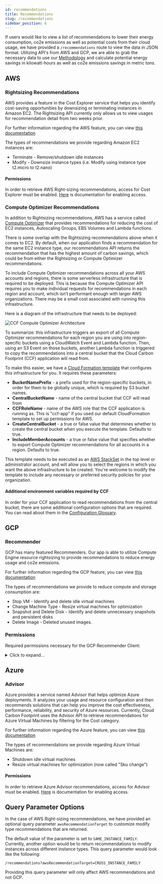 ```yaml
---
id: recommendations
title: Recommendations
slug: /recommendations
sidebar_position: 6
---
```


If users would like to view a list of recommendations to lower their energy consumption, co2e emissions as well as potential costs from their cloud usage, we have provided a `/recommendations` route to view the data in JSON format.
Utilizing API's from AWS and GCP, we are able to grab the necessary data to use our [Methodology](docs/HowItWorks/Methodology.md) and calculate potential energy savings in kilowatt-hours as well as co2e emissions savings in metric tons.


## AWS
### Rightsizing Recommendations
AWS provides a feature in the Cost Explorer service that helps you identify cost-saving opportunities by downsizing or terminating instances in Amazon EC2.
The Rightsizing API currently only allows us to view usages for recommendation detail from two weeks prior.

For further information regarding the AWS feature, you can view [this documentation](https://docs.aws.amazon.com/awsaccountbilling/latest/aboutv2/ce-rightsizing.html)

The types of recommendations we provide regarding Amazon EC2 instances are:
- Terminate - Remove/shutdown idle instances
- Modify - Downsize instance types (i.e. Modify using instance type t2.micro to t2.nano)

#### Permissions

In order to retrieve AWS Right-sizing recommendations, access for Cost Explorer must be enabled. [Here](https://docs.aws.amazon.com/awsaccountbilling/latest/aboutv2/ce-access.html) is documentation for enabling access.

### Compute Optimizer Recommendations

In addition to Rightsizing recommendations, AWS has a service called [Compute Optimizer](https://aws.amazon.com/compute-optimizer/) that provides recommendations for reducing the cost of EC2 instances, Autoscaling Groups, EBS Volumes and Lambda functions.

There is some overlap with the Rightsizing recommendations above when it comes to EC2. By default, when our application finds a recommendation for the same EC2 instance type, our recommendations API returns the recommendation that has the highest amount of carbon savings, which could be from either the Rightsizing or Compute Optimizer recommendations.

To include Compute Optimizer recommendations across all your AWS accounts and regions, there is some serverless infrastructure that is required to be deployed. This is because the Compute Optimizer API requires you to make individual requests for recommendations in each region and account, which isn’t performant enough with larger AWS organizations. There may be a small cost associated with running this infrastructure.

Here is a diagram of the infrastructure that needs to be deployed:

![CCF Compute Optimizer Architecture](../../static/img/ccf_compute_optimizer.svg)

To summarize: this infrastructure triggers an export of all Compute Optimizer recommendations for each region you are using into region-specific buckets using a CloudWatch Event and Lambda function. Then, using an S3 Event on those buckets, another Lambda function is triggered to copy the recommendations into a central bucket that the Cloud Carbon Footprint (CCF) application will read from.

To make this easier, we have a [Cloud Formation template](https://github.com/cloud-carbon-footprint/cloud-carbon-footprint/blob/trunk/cloudformation/ccf-compute-optimizer.yaml) that configures this infrastructure for you. It requires these parameters:

- **BucketNamePrefix** - a prefix used for the region-specific buckets, in order for them to be globally unique, which is required by S3 bucket names.  
- **CentralBucketName** - name of the central bucket that CCF will read from
- **CCFRoleName** - name of the AWS role that the CCF application is running as. This is "ccf-app” if you used our default CloudFormation template to set up permissions for AWS.
- **CreateCentralBucket** - a true or false value that determines whether to create the central bucket when you execute the template. Defaults to true.
- **IncludeMemberAccounts** - a true or false value that specifies whether to export Compute Optimizer recommendations for all accounts in a region. Defaults to true.

This template needs to be executed as an [AWS StackSet](https://docs.aws.amazon.com/AWSCloudFormation/latest/UserGuide/what-is-cfnstacksets.html) in the top level or administrator account, and will allow you to select the regions in which you want the above infrastructure to be created. You're welcome to modify the template to include any necessary or preferred security policies for your organization.

#### Additional environment variables required by CCF

In order for your CCF application to read recommendations from the central bucket, there are some additional configuration options that are required. You can read about them in the [Configuration Glossary](./configurations-glossary#optionally-set-these-aws-variables).

## GCP
### Recommender
GCP has many featured Recommenders. Our app is able to utilize Compute Engine resource rightsizing to provide recommendations to reduce energy usage and co2e emissions.

For further information regarding the GCP feature, you can view [this documentation](https://cloud.google.com/recommender)

The types of recommendations we provide to reduce compute and storage consumption are:
- Stop VM - Identify and delete idle virtual machines
- Change Machine Type - Resize virtual machines for optimization
- Snapshot and Delete Disk - Identify and delete unnecessary snapshots and persistent disks 
- Delete Image - Deleted unused images.

### Permissions

Required permissions necessary for the GCP Recommender Client:
<details>
  <summary>
    Click to expand...
  </summary>

| Permissions |
| ------ |
| cloudasset.assets.listResource |
| compute.addresses.get |
| compute.addresses.list |
| compute.disks.get |
| compute.disks.list |
| compute.images.get |
| compute.images.list |
| compute.instances.get |
| compute.instances.list |
| compute.machineTypes.get |
| recommender.cloudsqlInstanceOutOfDiskRecommendations.get |
| recommender.cloudsqlInstanceOutOfDiskRecommendations.list |
| recommender.commitmentUtilizationInsights.get |
| recommender.commitmentUtilizationInsights.list |
| recommender.computeAddressIdleResourceInsights.get |
| recommender.computeAddressIdleResourceInsights.list |
| recommender.computeAddressIdleResourceRecommendations.get |
| recommender.computeAddressIdleResourceRecommendations.list |
| recommender.computeDiskIdleResourceInsights.get |
| recommender.computeDiskIdleResourceInsights.list |
| recommender.computeDiskIdleResourceRecommendations.get |
| recommender.computeDiskIdleResourceRecommendations.list |
| recommender.computeImageIdleResourceInsights.get |
| recommender.computeImageIdleResourceInsights.list |
| recommender.computeImageIdleResourceRecommendations.list |
| recommender.computeInstanceGroupManagerMachineTypeRecommendations.get |
| recommender.computeInstanceGroupManagerMachineTypeRecommendations.list |
| recommender.computeInstanceIdleResourceRecommendations.list |
| recommender.computeInstanceMachineTypeRecommendations.list |
| recommender.locations.list |
| recommender.loggingProductSuggestionContainerInsights.list |
| recommender.loggingProductSuggestionContainerRecommendations.list |
| recommender.monitoringProductSuggestionComputeInsights.list |
| recommender.monitoringProductSuggestionComputeRecommendations.list |
| recommender.usageCommitmentRecommendations.get |
| recommender.usageCommitmentRecommendations.list |
| resourcemanager.projects.get |
| resourcemanager.projects.list |
</details>

## Azure
### Advisor
Azure provides a service named Advisor that helps optimize Azure deployments. It analyzes your usage and resource configuration and then recommends solutions that can help you improve the cost effectiveness, performance, reliability, and security of Azure resources. 
Currently, Cloud Carbon Footprint uses the Advisor API to retrieve recommendations for Azure Virtual Machines by filtering for the Cost category.

For further information regarding the Azure feature, you can view [this documentation](https://docs.microsoft.com/en-us/azure/advisor/advisor-cost-recommendations)

The types of recommendations we provide regarding Azure Virtual Machines are:
- Shutdown idle virtual machines
- Resize virtual machines for optimization (now called "Sku change")

#### Permissions
In order to retrieve Azure Advisor recommendations, access for Advisor must be enabled. [Here](https://docs.microsoft.com/en-us/azure/advisor/advisor-cost-recommendations#enable-advisor) is documentation for enabling access.

## Query Parameter Options
In the case of AWS Right-sizing recommendations, we have provided an optional query parameter `awsRecommendationTarget` to customize modify type recommendations that are returned.

The default value of the parameter is set to `SAME_INSTANCE_FAMILY`. Currently, another option would be to return recommendations to modify instances across different instance types. This query parameter would look like the following:

```
/recommendations?awsRecommendationTarget=CROSS_INSTANCE_FAMILY
```

Providing this query parameter will only affect AWS recommendations and not GCP.

